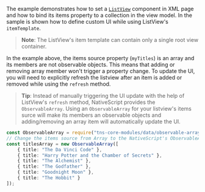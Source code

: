 The example demonstrates how to set a [`ListView`](http://docs.nativescript.org/api-reference/modules/_ui_list_view_.html) component in XML page and how to bind its items property to a collection in the view model. In the sample is shown how to define custom UI while using ListView's `itemTemplate`.

<snippet id='list-view-create-xml'/>
<snippet id='list-view-create-code'/>
<snippet id='list-view-create-code-ts'/>

> **Note**: The ListView's item template can contain only a single root view container.

In the example above, the items source property (`myTitles`) is an array and its members are not observable objects. This means that adding or removing array member won't trigger a property change. To update the UI, you will need to explicitly refresh the listview after an item is added or removed while using the `refresh` method.

<snippet id='list-view-refresh'/>
<snippet id='list-view-refresh-ts'/>

> **Tip**: Instead of manually triggering the UI update with the help of ListView's `refresh` method, NativeScript provides the `ObservableArray`. Using an `ObservableArray` for your listview's items surce will make its members an observable objects and adding/removing an array item will automatically update the UI.

``` TypeScript
const ObservableArray = require("tns-core-modules/data/observable-array").ObservableArray;
// Change the items source from Array to the NativeScript's ObservableArray
const titlesArray = new ObservableArray([
    { title: "The Da Vinci Code" },
    { title: "Harry Potter and the Chamber of Secrets" },
    { title: "The Alchemist" },
    { title: "The Godfather" },
    { title: "Goodnight Moon" },
    { title: "The Hobbit" }
]);
```
